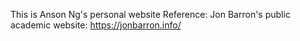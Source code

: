 This is Anson Ng's personal website
Reference: Jon Barron's public academic website: https://jonbarron.info/
